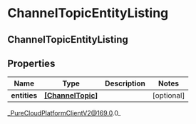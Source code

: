 # ChannelTopicEntityListing

## ChannelTopicEntityListing

## Properties

|Name | Type | Description | Notes|
|------------ | ------------- | ------------- | -------------|
| **entities** | [**[ChannelTopic]**]([ChannelTopic]) |  | [optional] |



_PureCloudPlatformClientV2@169.0.0_
